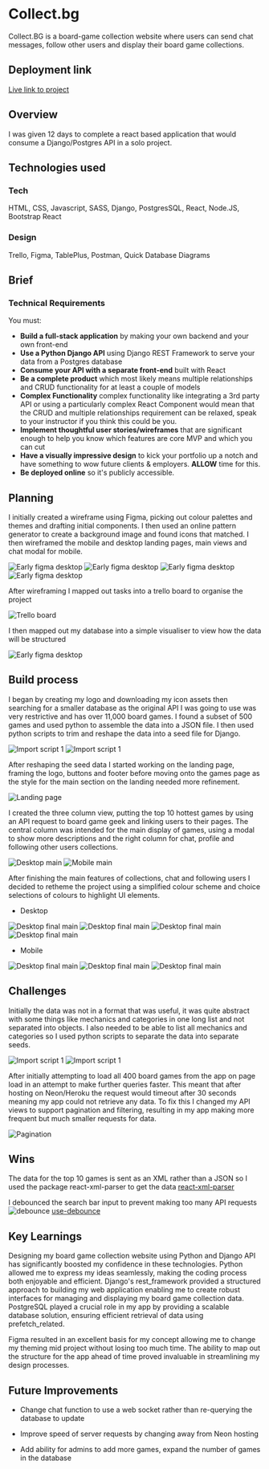 # Collect.bg

Collect.BG is a board-game collection website where users can send chat messages, follow other users and display their board game collections.

## Deployment link

[Live link to project](http://collect-bg-229e9688a986.herokuapp.com/)

## Overview

I was given 12 days to complete a react based application that would consume a Django/Postgres API in a solo project.

## Technologies used

### Tech
HTML, CSS, Javascript, SASS, Django, PostgresSQL, React, Node.JS, Bootstrap React

### Design
Trello, Figma, TablePlus, Postman, Quick Database Diagrams

## Brief

### Technical Requirements

You must:

* **Build a full-stack application** by making your own backend and your own front-end
* **Use a Python Django API** using Django REST Framework to serve your data from a Postgres database
* **Consume your API with a separate front-end** built with React
* **Be a complete product** which most likely means multiple relationships and CRUD functionality for at least a couple of models
* **Complex Functionality** complex functionality like integrating a 3rd party API or using a particularly complex React Component would mean that the CRUD and multiple relationships requirement can be relaxed, speak to your instructor if you think this could be you.
* **Implement thoughtful user stories/wireframes** that are significant enough to help you know which features are core MVP and which you can cut
* **Have a visually impressive design** to kick your portfolio up a notch and have something to wow future clients & employers. **ALLOW** time for this.
* **Be deployed online** so it's publicly accessible.

## Planning

I initially created a wireframe using Figma, picking out colour palettes and themes and drafting initial components. I then used an online pattern generator to create a background image and found icons that matched. I then wireframed the mobile and desktop landing pages, main views and chat modal for mobile. 

![Early figma desktop](./README/figma-desktop-view.PNG)
![Early figma desktop](./README/figma-mobile-view.PNG)
![Early figma desktop](./README/figma-landingpage.PNG)
![Early figma desktop](./README/figma-components.PNG)

After wireframing I mapped out tasks into a trello board to organise the project

![Trello board](./README/day1-trello.PNG)

I then mapped out my database into a simple visualiser to view how the data will be structured

![Early figma desktop](/README/quick-database.PNG)

## Build process

I began by creating my logo and downloading my icon assets then searching for a smaller database as the original API I was going to use was very restrictive and has over 11,000 board games. I found a subset of 500 games and used python to assemble the data into a JSON file. I then used python scripts to trim and reshape the data into a seed file for Django.

![Import script 1](./README/import-script-1.PNG)
![Import script 1](./README/import-script-2.PNG)

After reshaping the seed data I started working on the landing page, framing the logo, buttons and footer before moving onto the games page as the style for the main section on the landing needed more refinement.

![Landing page](./README/landing-day2.PNG)

I created the three column view, putting the top 10 hottest games by using an API request to board game geek and linking users to their pages. The central column was intended for the main display of games, using a modal to show more descriptions and the right column for chat, profile and following other users collections.

![Desktop main](./README/desktop-day2.PNG)
![Mobile main](./README/mobile-day2.PNG)

After finishing the main features of collections, chat and following users I decided to retheme the project using a simplified colour scheme and choice selections of colours to highlight UI elements.

- Desktop

![Desktop final main](./README/final-landing.PNG)
![Desktop final main](./README/final-main.PNG)
![Desktop final main](./README/final-collection.PNG)
![Desktop final main](./README/final-following.PNG)

- Mobile

![Desktop final main](./README/final-mobile.PNG)
![Desktop final main](./README/final-mobile-main.PNG)
![Desktop final main](./README/final-mobile-chat.PNG)

## Challenges

Initially the data was not in a format that was useful, it was quite abstract with some things like mechanics and categories in one long list and not separated into objects. I also needed to be able to list all mechanics and categories so I used python scripts to separate the data into separate seeds.

![Import script 1](./README/import-script-1.PNG)
![Import script 1](./README/import-script-2.PNG)

After initially attempting to load all 400 board games from the app on page load in an attempt to make further queries faster. This meant that after hosting on Neon/Heroku the request would timeout after 30 seconds meaning my app could not retrieve any data.
To fix this I changed my API views to support pagination and filtering, resulting in my app making more frequent but much smaller requests for data.

![Pagination](./README/view-pagination.PNG)

## Wins

The data for the top 10 games is sent as an XML rather than a JSON so I used the package react-xml-parser to get the data
[react-xml-parser](https://www.npmjs.com/package/react-xml-parser)

I debounced the search bar input to prevent making too many API requests
![debounce](./README/debounce.PNG)
[use-debounce](https://www.npmjs.com/package/use-debounce)

## Key Learnings

Designing my board game collection website using Python and Django API has significantly boosted my confidence in these technologies. Python allowed me to express my ideas seamlessly, making the coding process both enjoyable and efficient. Django's rest_framework  provided a structured approach to building my web application enabling me to create robust interfaces for managing and displaying my board game collection data. PostgreSQL played a crucial role in my app by providing a scalable database solution, ensuring efficient  retrieval of data using prefetch_related.

Figma resulted in an excellent basis for my concept allowing me to change my theming mid project without losing too much time. The ability to map out the structure for the app ahead of time proved invaluable in streamlining my design processes.

## Future Improvements

- Change chat function to use a web socket rather than re-querying the database to update

- Improve speed of server requests by changing away from Neon hosting

- Add ability for admins to add more games, expand the number of games in the database


